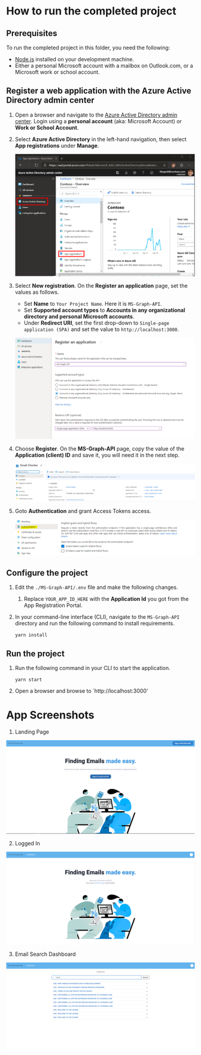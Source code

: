 
# How to run the completed project

## Prerequisites

To run the completed project in this folder, you need the following:

- [Node.js](https://nodejs.org) installed on your development machine. 
- Either a personal Microsoft account with a mailbox on Outlook.com, or a Microsoft work or school account.

## Register a web application with the Azure Active Directory admin center

1. Open a browser and navigate to the [Azure Active Directory admin center](https://aad.portal.azure.com). Login using a **personal account** (aka: Microsoft Account) or **Work or School Account**.

1. Select **Azure Active Directory** in the left-hand navigation, then select **App registrations** under **Manage**.

    ![A screenshot of the App registrations ](/README/Images/aad-portal-app-registrations.png)

   
1. Select **New registration**. On the **Register an application** page, set the values as follows.

    - Set **Name** to `Your Project Name`. Here it is `MS-Graph-API`.
    - Set **Supported account types** to **Accounts in any organizational directory and personal Microsoft accounts**.
    - Under **Redirect URI**, set the first drop-down to `Single-page application (SPA)` and set the value to `http://localhost:3000`.

    ![A screenshot of the Register an application page](/README/Images/aad-register-an-app.png)

1. Choose **Register**. On the **MS-Graph-API** page, copy the value of the **Application (client) ID** and save it, you will need it in the next step.

    ![A screenshot of the application ID of the new app registration](/README/Images/aad-application-id.png)


1. Goto **Authentication** and grant Access Tokens access.

    ![A screenshot of the implicit access](/README/Images/aad-implicit-grant.png)

## Configure the project

1. Edit the `./MS-Graph-API/.env` file and make the following changes.
    1. Replace `YOUR_APP_ID_HERE` with the **Application Id** you got from the App Registration Portal.
2. In your command-line interface (CLI), navigate to the `MS-Graph-API` directory and run the following command to install requirements.

    ```Shell
    yarn install
    ```

## Run the project

1. Run the following command in your CLI to start the application.

    ```Shell
    yarn start
    ```

1. Open a browser and browse to `http://localhost:3000'


# App Screenshots

1. Landing Page

![A screenshot of the Landing Page](/README/Screenshots/landing-page.PNG)

2. Logged In

![A screenshot of the Landing Page after Logging In](/README/Screenshots/login.PNG)

3. Email Search Dashboard

![A screenshot of the User Email Search Dashboard](/README/Screenshots/Dashboard-search.PNG)

